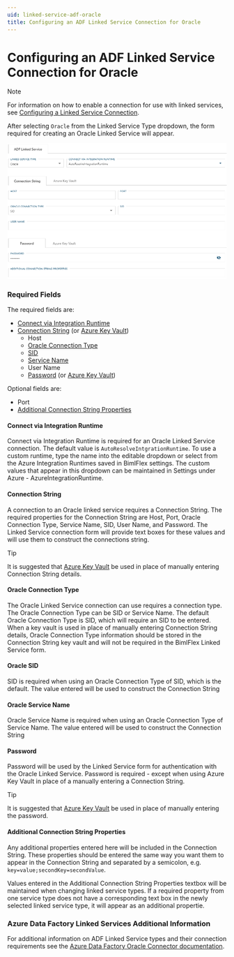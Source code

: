 ```yaml
---
uid: linked-service-adf-oracle
title: Configuring an ADF Linked Service Connection for Oracle
---
```

# Configuring an ADF Linked Service Connection for Oracle

> [!NOTE]
> For information on how to enable a connection for use with linked services, see [Configuring a Linked Service Connection](create-linked-service-connection.md).

[//]: # (TODO List of stages, connection types, and system types that can use Oracle)

After selecting `Oracle` from the Linked Service Type dropdown, the form required for creating an Oracle Linked Service will appear.

![Oracle Linked Service Form -center -50%](images/bimlflex-ss-app-connections-adf-oracle-form.png "Oracle Linked Service Form")

### Required Fields

The required fields are:

+ [Connect via Integration Runtime](#connect-via-integration-runtime)
+ [Connection String](#connection-string) (or [Azure Key Vault](create-linked-service-connection.md))
  + Host
  + [Oracle Connection Type](#oracle-connection-type)
  + [SID](#oracle-sid)
  + [Service Name](#oracle-service-name)
  + User Name
  + [Password](#password) (or [Azure Key Vault](create-linked-service-connection.md))

Optional fields are:

+ Port
+ [Additional Connection String Properties](#additional-connection-string-properties)

#### Connect via Integration Runtime

Connect via Integration Runtime is required for an Oracle Linked Service connection. The default value is `AutoResolveIntgrationRuntime`. To use a custom runtime, type the name into the editable dropdown or select from the Azure Integration Runtimes saved in BimlFlex settings. The custom values that appear in this dropdown can be maintained in Settings under Azure - AzureIntegrationRuntime.

#### Connection String

A connection to an Oracle linked service requires a Connection String. The required properties for the Connection String are Host, Port, Oracle Connection Type, Service Name, SID, User Name, and Password. The Linked Service connection form will provide text boxes for these values and will use them to construct the connections string.

> [!TIP]
> It is suggested that [Azure Key Vault](linked-service-azure-key-vault.md) be used in place of manually entering Connection String details.

#### Oracle Connection Type

The Oracle Linked Service connection can use requires a connection type. The Oracle Connection Type can be SID or Service Name. The default Oracle Connection Type is SID, which will require an SID to be entered. When a key vault is used in place of manually entering Connection String details, Oracle Connection Type information should be stored in the Connection String key vault and will not be required in the BimlFlex Linked Service form.

#### Oracle SID

SID is required when using an Oracle Connection Type of SID, which is the default. The value entered will be used to construct the Connection String

#### Oracle Service Name

Oracle Service Name is required when using an Oracle Connection Type of Service Name. The value entered will be used to construct the Connection String

#### Password

Password will be used by the Linked Service form for authentication with the Oracle Linked Service. Password is required - except when using Azure Key Vault in place of a manually entering a Connection String.

> [!TIP]
> It is suggested that [Azure Key Vault](linked-service-azure-key-vault.md) be used in place of manually entering the password.

#### Additional Connection String Properties

Any additional properties entered here will be included in the Connection String. These properties should be entered the same way you want them to appear in the Connection String and separated by a semicolon, e.g. `key=value;secondKey=secondValue`.

Values entered in the Additional Connection String Properties textbox will be maintained when changing linked service types. If a required property from one service type does not have a corresponding text box in the newly selected linked service type, it will appear as an additional propertie.

### Azure Data Factory Linked Services Additional Information

For additional information on ADF Linked Service types and their connection requirements see the [Azure Data Factory Oracle Connector documentation](https://docs.microsoft.com/en-us/azure/data-factory/connector-oracle).
